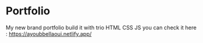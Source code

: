 # Portfolio
My new brand portfolio build it with trio HTML CSS JS
you can check it here : https://ayoubbellaoui.netlify.app/
